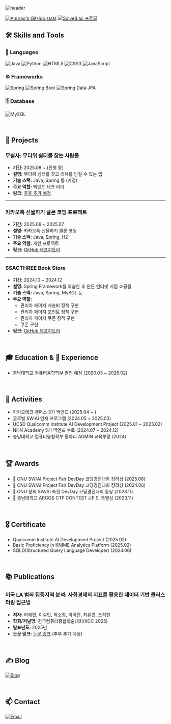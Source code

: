 ![header](https://capsule-render.vercel.app/api?type=waving&color=40E0D0&height=200&section=header&text=👋Hello,%20I'm%20Leo🦁&fontSize=70&animation=fadeIn&fontAlignY=35&desc=백엔드%20개발자%20'리오'입니다.)

[![Anurag's GitHub stats](https://github-readme-stats.vercel.app/api?username=win929)](https://github.com/anuraghazra/github-readme-stats)
[![Solved.ac
프로필](http://mazassumnida.wtf/api/v2/generate_badge?boj=win929)](https://solved.ac/win929)

## 🛠 Skills and Tools
### 📝 Languages
![Java](https://img.shields.io/badge/Java-007396?style=for-the-badge&logo=java&logoColor=white)
![Python](https://img.shields.io/badge/Python-3776AB?style=for-the-badge&logo=python&logoColor=white)
![HTML5](https://img.shields.io/badge/HTML5-E34F26?style=for-the-badge&logo=html5&logoColor=white)
![CSS3](https://img.shields.io/badge/CSS3-1572B6?style=for-the-badge&logo=css3&logoColor=white)
![JavaScript](https://img.shields.io/badge/JavaScript-F7DF1E?style=for-the-badge&logo=javascript&logoColor=black)

### ⚙️ Frameworks
![Spring](https://img.shields.io/badge/Spring-6DB33F?style=for-the-badge&logo=spring&logoColor=white)
![Spring Boot](https://img.shields.io/badge/Spring%20Boot-6DB33F?style=for-the-badge&logo=springboot&logoColor=white)
![Spring Data JPA](https://img.shields.io/badge/Spring%20Data%20JPA-6DB33F?style=for-the-badge&logo=spring&logoColor=white)

### 🗄️ Database
![MySQL](https://img.shields.io/badge/MySQL-4479A1?style=for-the-badge&logo=mysql&logoColor=white)

<br>

## 📁 Projects
### 무쉼사: 무더위 쉼터를 찾는 사람들
- **기간:** 2025.08 ~ (진행 중)
- **설명:** 무더위 쉼터를 찾고 리뷰를 남길 수 있는 앱
- **기술 스택:** Java, Spring 등 (예정)  
- **주요 역할:** 백엔드 테크 리더
- **링크:** [추후 추가 예정](#)

---

### 카카오톡 선물하기 클론 코딩 프로젝트
- **기간:** 2025.06 ~ 2025.07
- **설명:** 카카오톡 선물하기 클론 코딩
- **기술 스택:** Java, Spring, H2
- **주요 역할:** 개인 프로젝트
- **링크:** [GitHub 레포지토리](https://github.com/win929/spring-gift-order/tree/win929)

---

### SSACTHREE Book Store
- **기간:** 2024.10 ~ 2024.12  
- **설명:** Spring Framework를 학습한 후 만든 인터넷 서점 쇼핑몰
- **기술 스택:** Java, Spring, MySQL 등
- **주요 역할:**  
  - 관리자 페이지 배송비 정책 구현
  - 관리자 페이지 포인트 정책 구현
  - 관리자 페이지 쿠폰 정책 구현
  - 쿠폰 구현
- **링크:** [GitHub 레포지토리](https://github.com/nhnacademy-be7-Ssacthree)

<br>

## 🎓 Education & 💼 Experience
- 충남대학교 컴퓨터융합학부 졸업 예정 (2020.03 ~ 2026.02)

<br>

## 🎯 Activities
- 카카오테크 캠퍼스 3기 백엔드 (2025.04 ~ )
- 글로벌 SW·AI 인재 프로그램 (2024.05 ~ 2025.03)
- UCSD Qualcomm Institute AI Development Project (2025.01 ~ 2025.02)
- NHN Academy 5기 백엔드 수료 (2024.07 ~ 2024.12)
- 충남대학교 컴퓨터융합학부 동아리 ADMIN 교육부장 (2024)

<br>

## 🏆 Awards
- 🥉 CNU SW/AI Project Fair DevDay 코딩경진대회 장려상 (2025.06)
- 🥉 CNU SW/AI Project Fair DevDay 코딩경진대회 장려상 (2024.06)
- 🥉 CNU 창의 SW/AI 축전 DevDay 코딩경진대회 동상 (2023.11)
- 🥉 충남대학교 ARGOS CTF CONTEST J.F.S. 특별상 (2023.11)

<br>

## 🎖️ Certificate
- Qualcomm Institute AI Development Project (2025.02)
- Basic Proficiency in KNIME Analytics Platform (2025.02)
- SQLD(Structured Query Language Developer) (2024.06)

<br>

## 📚 Publications
### 미국 LA 범죄 집중지역 분석: 사회경제적 지표를 활용한 데이터 기반 클러스터링 접근법
- **저자:** 허재민, 이수민, 박소정, 이어진, 최유민, 조석헌  
- **학회/저널명:** 한국컴퓨터종합학술대회(KCC 2025)  
- **발표년도:** 2025년  
- **논문 링크:** [논문 링크](#) (추후 추가 예정)

<br>

## ✍️ Blog
[![Blog](https://img.shields.io/badge/Tistory-000000?style=for-the-badge&logo=tistory&logoColor=white)](https://sudoprogramming.tistory.com/)

<br>

## 📫 Contact
[![Email](https://img.shields.io/badge/Email-EA4335?style=for-the-badge&logo=gmail&logoColor=white)](mailto:win092909297@gmail.com)
